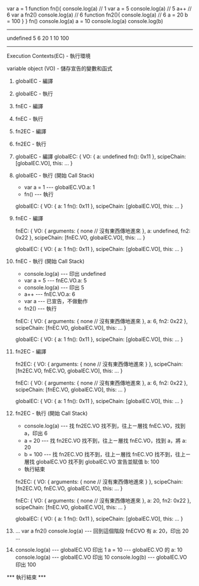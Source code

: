 var a = 1
function fn(){
  console.log(a) // 1
  var a = 5
  console.log(a) // 5
  a++ // 6
  var a
  fn2()
  console.log(a) // 6
  function fn2(){
    console.log(a) // 6
    a = 20
    b = 100
  }
}
fn()
console.log(a)
a = 10
console.log(a)
console.log(b)

---

undefined
5
6
20
1
10
100

---

Execution Contexts(EC) - 執行環境

variable object (VO) - 儲存宣告的變數和函式

1. globalEC - 編譯
2. globalEC - 執行
3. fnEC - 編譯
4. fnEC - 執行
5. fn2EC - 編譯
6. fn2EC - 執行


1.  globalEC - 編譯
    globalEC: {
        VO: {
            a: undefined
            fn(): 0x11
        },
        scipeChain: [globalEC.VO],
        this: ...
    }


2.  globalEC - 執行 (開始 Call Stack)
    
    * var a = 1 --- globalEC.VO.a: 1
    * fn() --- 執行

    globalEC: {
        VO: {
            a: 1
            fn(): 0x11
        },
        scipeChain: [globalEC.VO],
        this: ...
    }


3.  fnEC - 編譯

    fnEC: {
        VO: {
            arguments: {
                none // 沒有東西傳地進來
            },
            a: undefined,
            fn2: 0x22
        },
        scipeChain: [fnEC.VO, globalEC.VO],
        this: ...
    }

    globalEC: {
        VO: {
            a: 1
            fn(): 0x11
        },
        scipeChain: [globalEC.VO],
        this: ...
    }


4.  fnEC - 執行 (開始 Call Stack)

    * console.log(a) --- 印出 undefined
    * var a = 5 --- fnEC.VO.a: 5
    * console.log(a) --- 印出 5
    * a++ --- fnEC.VO.a: 6
    * var a --- 已宣告，不做動作
    * fn2() --- 執行

    fnEC: {
        VO: {
            arguments: {
                none // 沒有東西傳地進來
            },
            a: 6,
            fn2: 0x22
        },
        scipeChain: [fnEC.VO, globalEC.VO],
        this: ...
    }

    globalEC: {
        VO: {
            a: 1
            fn(): 0x11
        },
        scipeChain: [globalEC.VO],
        this: ...
    }
 

5.  fn2EC - 編譯

    fn2EC: {
        VO: {
            arguments: {
                none // 沒有東西傳地進來
            }
        },
        scipeChain: [fn2EC.VO, fnEC.VO, globalEC.VO],
        this: ...
    }

    fnEC: {
        VO: {
            arguments: {
                none // 沒有東西傳地進來
            },
            a: 6,
            fn2: 0x22
        },
        scipeChain: [fnEC.VO, globalEC.VO],
        this: ...
    }

    globalEC: {
        VO: {
            a: 1
            fn(): 0x11
        },
        scipeChain: [globalEC.VO],
        this: ...
    }


6.  fn2EC - 執行 (開始 Call Stack)

    * console.log(a) --- 找 fn2EC.VO 找不到，往上ㄧ層找 fnEC.VO，找到 a，印出 6
    * a = 20 --- 找 fn2EC.VO 找不到，往上ㄧ層找 fnEC.VO，找到 a，將 a: 20
    * b = 100 --- 找 fn2EC.VO 找不到，往上ㄧ層找 fnEC.VO 找不到，往上ㄧ層找 globalEC.VO 找不到
    globalEC.VO 宣告並賦值 b: 100
    * 執行結束

    fn2EC: {
        VO: {
            arguments: {
                none // 沒有東西傳地進來
            }
        },
        scipeChain: [fn2EC.VO, fnEC.VO, globalEC.VO],
        this: ...
    }

    fnEC: {
        VO: {
            arguments: {
                none // 沒有東西傳地進來
            },
            a: 20,
            fn2: 0x22
        },
        scipeChain: [fnEC.VO, globalEC.VO],
        this: ...
    }

    globalEC: {
        VO: {
            a: 1
            fn(): 0x11
        },
        scipeChain: [globalEC.VO],
        this: ...
    }
    
7.  ...
    var a
    fn2()
    console.log(a) --- 回到這個階段 fnECVO 有 a: 20，印出 20
    ...

8.  console.log(a) --- globalEC.VO 印出 1
    a = 10 --- globalEC.VO 的 a: 10
    console.log(a) --- globalEC.VO 印出 10
    console.log(b) --- globalEC.VO 印出 100


*** 執行結束 ***